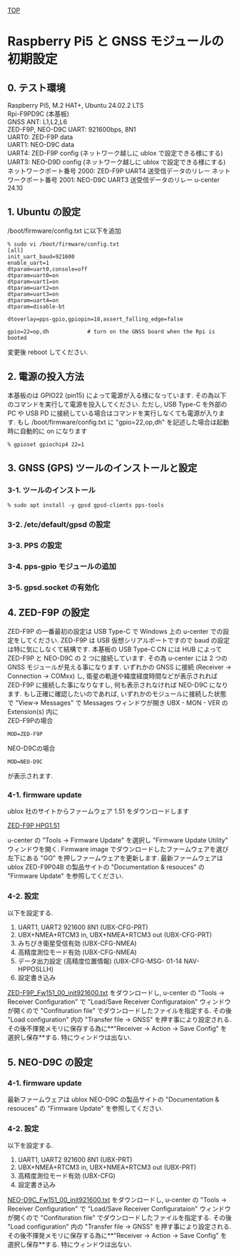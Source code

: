 [TOP](../README.md)<br/>
# Raspberry Pi5 と GNSS モジュールの初期設定
## 0. テスト環境
Raspberry Pi5, M.2 HAT+, Ubuntu 24.02.2 LTS<br/>
Rpi-F9PD9C (本基板)<br/>
GNSS ANT: L1,L2,L6<br/>
ZED-F9P, NEO-D9C UART: 921600bps, 8N1<br/>
UART0: ZED-F9P data<br/>
UART1: NEO-D9C data<br/>
UART4: ZED-F9P config (ネットワーク越しに ublox で設定できる様にする)<br/>
UART3: NEO-D9D config (ネットワーク越しに ublox で設定できる様にする)<br/>
ネットワークポート番号 2000: ZED-F9P UART4 送受信データのリレー
ネットワークポート番号 2001: NEO-D9C UART3 送受信データのリレー
u-center 24.10

## 1. Ubuntu の設定
/boot/firmware/config.txt に以下を追加
```
% sudo vi /boot/firmware/config.txt
[all]
init_uart_baud=921600
enable_uart=1
dtparam=uart0,console=off
dtparam=uart0=on
dtparam=uart1=on
dtparam=uart2=on
dtparam=uart3=on
dtparam=uart4=on
dtparam=disable-bt

dtoverlay=pps-gpio,gpiopin=18,assert_falling_edge=false

gpio=22=op,dh            # turn on the GNSS board when the Rpi is booted
```

変更後 reboot してください.

## 2. 電源の投入方法
   本基板のは GPIO22 (pin15) によって電源が入る様になっています. その為以下のコマンドを実行して電源を投入してください. ただし, USB Type-C を外部の PC や USB PD に接続している場合はコマンドを実行しなくても電源が入ります. もし /boot/firmware/config.txt に "gpio=22,op,dh" を記述した場合は起動時に自動的に on になります
```
% gpioset gpiochip4 22=1
```

## 3. GNSS (GPS) ツールのインストールと設定
### 3-1. ツールのインストール
```
% sudo apt install -y gpsd gpsd-clients pps-tools
```
### 3-2. /etc/default/gpsd の設定

### 3-3. PPS の設定
### 3-4. pps-gpio モジュールの追加
### 3-5. gpsd.socket の有効化

## 4. ZED-F9P の設定
ZED-F9P の一番最初の設定は USB Type-C で Windows 上の u-center での設定をしてください. ZED-F9P は USB 仮想シリアルポートですので baud の設定は特に気にしなくて結構です. 本基板の USB Type-C CN には HUB によって ZED-F9P と NEO-D9C の 2 つに接続しています. その為 u-center には 2 つの GNSS モジュールが見える事になります. いずれかの GNSS に接続 (Receiver -> Connection -> COMxx) し, 衛星の軌道や緯度経度時間などが表示されれば ZED-F9P に接続した事になりなすし, 何も表示されなければ NEO-D9C になります. もし正確に確認したいのであれば, いずれかのモジュールに接続した状態で "View-> Messages" で Messages ウィンドウが開き UBX - MON - VER の Extension(s) 内に<br/>
ZED-F9Pの場合
```
MOD=ZED-F9P
```
NEO-D9Cの場合
```
MOD=NEO-D9C
```
が表示されます.

### 4-1. firmware update
ublox 社のサイトからファームウェア 1.51 をダウンロードします

[ZED-F9P HPG1.51](https://content.u-blox.com/sites/default/files/2024-11/UBX_F9_100_HPG151_ZED_F9P.6c43b30ccfed539322eccedfb96ad933.bin)

u-center の "Tools -> Firmware Update" を選択し "Firmware Update Utility" ウィンドウを開く. Firmware image でダウンロードしたファームウェアを選び左下にある "GO" を押しファームウェアを更新します.
最新ファームウェアは ublox ZED-F9P04B の製品サイトの "Documentation & resouces" の "Firmware Update" を参照してください.
### 4-2. 設定
以下を設定する.
1. UART1, UART2  921600 8N1                (UBX-CFG-PRT)
2. UBX+NMEA+RTCM3 in, UBX+NMEA+RTCM3 out   (UBX-CFG-PRT)
3. みちびき衛星受信有効                       (UBX-CFG-NMEA)
4. 高精度測位モード有効                       (UBX-CFG-NMEA)
5. データ出力設定 (高精度位置情報)             (UBX-CFG-MSG- 01-14 NAV-HPPOSLLH)
6. 設定書き込み

[ZED-F9P_Fw151_00_init921600.txt](../conf/ZED-F9P_Fw151_00_init921600.txt) をダウンロードし, u-center の "Tools -> Receiver Configuration" で "Load/Save Receiver Configurataion" ウィンドウが開くので "Confituration file" でダウンロードしたファイルを指定する. その後 "Load configuration" 内の "Transfer file -> GNSS" を押す事により設定される. その後不揮発メモリに保存する為に**"Receiver -> Action -> Save Config" を選択し保存**する. 特にウィンドウは出ない.

## 5. NEO-D9C の設定
### 4-1. firmware update
最新ファームウェアは ublox NEO-D9C の製品サイトの "Documentation & resouces" の "Firmware Update" を参照してください.

### 4-2. 設定
以下を設定する.
1. UART1, UART2  921600 8N1                  (UBX-PRT)
2. UBX+NMEA+RTCM3 in, UBX+NMEA+RTCM3 out     (UBX-PRT)
3. 高精度測位モード有効                         (UBX-CFG)
4. 設定書き込み

[NEO-D9C_Fw151_00_init921600.txt](../conf/NEO-D9C_Fw151_00_init921600.txt) をダウンロードし, u-center の "Tools -> Receiver Configuration" で "Load/Save Receiver Configurataion" ウィンドウが開くので "Confituration file" でダウンロードしたファイルを指定する. その後 "Load configuration" 内の "Transfer file -> GNSS" を押す事により設定される. その後不揮発メモリに保存する為に**"Receiver -> Action -> Save Config" を選択し保存**する. 特にウィンドウは出ない.
